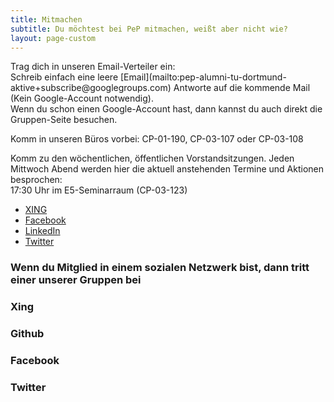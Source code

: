 ```yaml
---
title: Mitmachen
subtitle: Du möchtest bei PeP mitmachen, weißt aber nicht wie?
layout: page-custom
---
```

<div class="box" markdown="1">
Trag dich in unseren Email-Verteiler ein: <br>
Schreib einfach eine leere [Email](mailto:pep-alumni-tu-dortmund-aktive+subscribe@googlegroups.com)
Antworte auf die kommende Mail (Kein Google-Account notwendig). <br>
Wenn du schon einen Google-Account hast, dann kannst du auch direkt die Gruppen-Seite besuchen.

Komm in unseren Büros vorbei: CP-01-190, CP-03-107 oder CP-03-108

Komm zu den wöchentlichen, öffentlichen Vorstandsitzungen. Jeden Mittwoch Abend werden hier die aktuell anstehenden Termine und Aktionen besprochen: <br>
17:30 Uhr im E5-Seminarraum (CP-03-123)

- [XING](http://www.xing.com/communities/groups/pep-et-al-1029339)
- [Facebook](http://www.facebook.com/groups/279810565457942/)
- [LinkedIn](http://www.linkedin.com/grps?gid=3585359)
- [Twitter](http://www.twitter.com/pepdortmund)
</div>

<section class="box special features">
  <div class="features-row">
    <h3>Wenn du Mitglied in einem sozialen Netzwerk bist, dann tritt einer unserer Gruppen bei</h3>
  </div>
  <div class="features-row">
    <section>
      <a href="{{ site.xing_url }}" class="icon major fa-xing color-xing">
      </a>
      <h3>Xing</h3>
    </section>
    <section>
      <a href="{{ site.github_url }}" class="icon major fa-github color-github"></a>
      <h3>Github</h3>
    </section>
  </div>
  <div class="features-row">
    <section>
      <a href="{{ site.facebook_url }}" class="icon major fa-facebook color-facebook"></a>
      <h3>Facebook</h3>
    </section>
    <section>
      <a href="{{ site.twitter_url }}" class="icon major fa-twitter color-twitter"></a>
      <h3>Twitter</h3>
    </section>
  </div>
</section>
